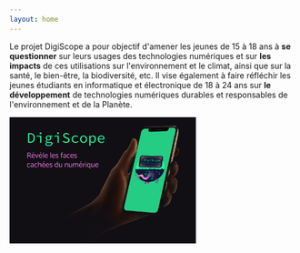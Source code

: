 ```yaml
---
layout: home
---
```


Le projet DigiScope a pour objectif d'amener les jeunes de 15 à 18 ans à **se questionner** sur leurs usages des technologies numériques et sur **les impacts** de ces utilisations sur l'environnement et le climat, ainsi que sur la santé, le bien-être, la biodiversité, etc. Il vise également à faire réfléchir les jeunes étudiants en informatique et électronique de 18 à 24 ans sur **le développement** de technologies numériques durables et responsables de l'environnement et de la Planète.

<div>
  <div style="width: 65%; float: left;">
    <img src="images/digiscope-banner.png" alt="DigiScope banner" />
  </div>
  <div style="width: 30%; float: right; margin-left: 20px;">
    
  </div>
</div>
